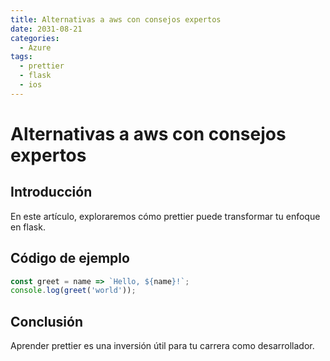```yaml
---
title: Alternativas a aws con consejos expertos
date: 2031-08-21
categories:
  - Azure
tags:
  - prettier
  - flask
  - ios
---
```


# Alternativas a aws con consejos expertos

## Introducción

En este artículo, exploraremos cómo prettier puede transformar tu enfoque en flask.

## Código de ejemplo

```javascript
const greet = name => `Hello, ${name}!`;
console.log(greet('world'));
```

## Conclusión

Aprender prettier es una inversión útil para tu carrera como desarrollador.